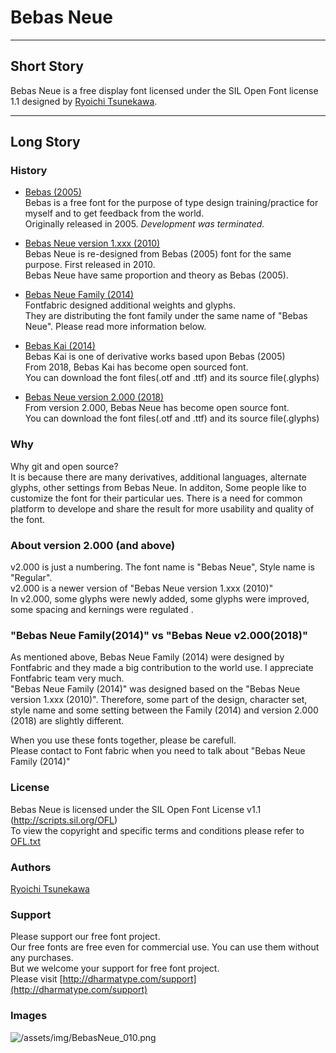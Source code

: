 # Bebas Neue

---

## Short Story
Bebas Neue is a free display font licensed under the SIL Open Font license 1.1 designed by [Ryoichi Tsunekawa](http://dharmatype.com).   

---

## Long Story
### History
*  [Bebas (2005)](https://github.com/dharmatype/Bebas)  
Bebas  is a free font for the purpose of type design training/practice for myself and to get feedback from the world.  
Originally released in 2005. *Development was terminated.*

* [Bebas Neue version 1.xxx (2010)](https://github.com/dharmatype/Bebas-Neue)  
Bebas Neue is re-designed from Bebas (2005) font for the same purpose. First released in 2010.  
Bebas Neue have same proportion and theory as Bebas (2005).

* [Bebas Neue Family (2014)](http://www.fontfabric.com/bebas-neue/)  
Fontfabric designed additional weights and glyphs.  
They are distributing the font family under the same name of "Bebas Neue". Please read more information below.  

* [Bebas Kai (2014)](https://github.com/dharmatype/Bebas-Kai)  
Bebas Kai is one of derivative works based upon Bebas (2005)  
From 2018, Bebas Kai has become open sourced font.  
You can download the font files(.otf and .ttf) and its source file(.glyphs)

* [Bebas Neue version 2.000 (2018)](https://github.com/dharmatype/Bebas-Neue)  
From version 2.000, Bebas Neue has become open source font.  
You can download the font files(.otf and .ttf) and its source file(.glyphs)

### Why
Why git and open source?  
It is because there are many derivatives, additional languages, alternate glyphs, other settings from Bebas Neue. In additon, Some people like to customize the font for their particular ues.
There is a need for common platform to develope and share the result for more usability and quality of the font.


### About version 2.000 (and above)
v2.000 is just a numbering. The font name is "Bebas Neue", Style name is "Regular".  
v2.000 is a newer version of "Bebas Neue version 1.xxx (2010)"  
In v2.000, some glyphs were newly added, some glyphs were improved, some spacing and kernings were regulated .   


### "Bebas Neue Family(2014)" vs "Bebas Neue v2.000(2018)"
As mentioned above, Bebas Neue Family (2014) were designed by Fontfabric and they made a big contribution to the world use. I appreciate Fontfabric team very much.  
"Bebas Neue Family (2014)" was designed based on the "Bebas Neue version 1.xxx (2010)". Therefore, some part of the design, character set, style name and some setting between the Family (2014) and version 2.000 (2018) are slightly different.  

When you use these fonts together, please be carefull.  
Please contact to Font fabric when you need to talk about "Bebas Neue Family (2014)"


### License
Bebas Neue is licensed under the SIL Open Font License v1.1 (<http://scripts.sil.org/OFL>)  
To view the copyright and specific terms and conditions please refer to [OFL.txt](https://github.com/dharmatype/Bebas-Neue/blob/master/OFL.txt)


### Authors
[Ryoichi Tsunekawa](http://dharmatype.com)  


### Support
Please support our free font project.  
Our free fonts are free even for commercial use. You can use them without any purchases.  
But we welcome your support for free font project.  
Please visit [http://dharmatype.com/support](http://dharmatype.com/support)


### Images
![/assets/img/BebasNeue_010.png](/assets/img/BebasNeue_010.png)
